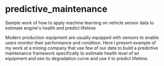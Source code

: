 # predictive_maintenance
Sample work of how to apply machine learning on vehicle sensor data to estimate engine's health and predict lifetime

Modern production equipment are usually equipped with sensors to enable users monitor their performance and condition. Here I present example of my work at a mining company that use few of our data to build a predictive maintenance framework specifically to estimate health level of an equipment and see its degradation curve and use it to predict lifetime.

